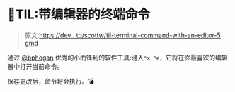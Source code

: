 # 📖TIL:带编辑器的终端命令

> 原文:[https://dev . to/scottw/til-terminal-command-with-an-editor-5 gmd](https://dev.to/scottw/til-terminal-command-with-an-editor-5gmd)

通过 [@bphogan](https://dev.to/bphogan) 优秀的小而锋利的软件工具:键入`⌃x ⌃e`，它将在你最喜欢的编辑器中打开当前命令。

保存更改后，命令将会执行。💣